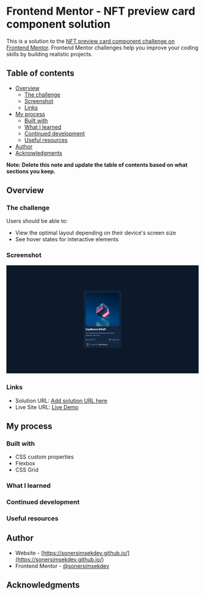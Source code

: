 # Frontend Mentor - NFT preview card component solution

This is a solution to the [NFT preview card component challenge on Frontend Mentor](https://www.frontendmentor.io/challenges/nft-preview-card-component-SbdUL_w0U). Frontend Mentor challenges help you improve your coding skills by building realistic projects. 

## Table of contents

- [Overview](#overview)
  - [The challenge](#the-challenge)
  - [Screenshot](#screenshot)
  - [Links](#links)
- [My process](#my-process)
  - [Built with](#built-with)
  - [What I learned](#what-i-learned)
  - [Continued development](#continued-development)
  - [Useful resources](#useful-resources)
- [Author](#author)
- [Acknowledgments](#acknowledgments)

**Note: Delete this note and update the table of contents based on what sections you keep.**

## Overview

### The challenge

Users should be able to:

- View the optimal layout depending on their device's screen size
- See hover states for interactive elements

### Screenshot

![](./images/@sonersimsekdevedition.png)



### Links

- Solution URL: [Add solution URL here](https://github.com/sonersimsekdev/frontendmentor.io-challenges/tree/main/1-NFT-preview-card-component-challenge)
- Live Site URL: [Live Demo](https://sonersimsekdev.github.io/frontendmentor.io-challenges/1-NFT-preview-card-component-challenge/index.html)

## My process

### Built with

- CSS custom properties
- Flexbox
- CSS Grid

### What I learned


### Continued development

### Useful resources


## Author

- Website - [https://sonersimsekdev.github.io/](https://sonersimsekdev.github.io/)
- Frontend Mentor - [@sonersimsekdev](https://www.frontendmentor.io/profile/sonersimsekdev)


## Acknowledgments

